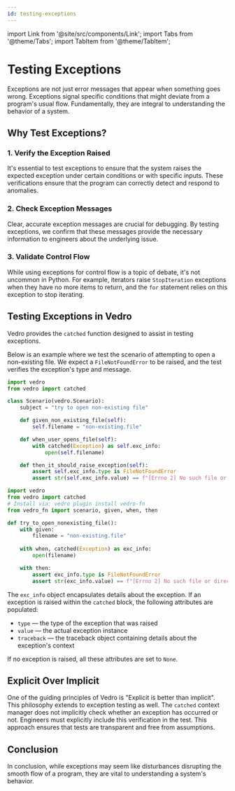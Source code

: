 ```yaml
---
id: testing-exceptions
---
```


import Link from '@site/src/components/Link';
import Tabs from '@theme/Tabs';
import TabItem from '@theme/TabItem';

# Testing Exceptions

Exceptions are not just error messages that appear when something goes wrong. Exceptions signal specific conditions that might deviate from a program's usual flow. Fundamentally, they are integral to understanding the behavior of a system.

## Why Test Exceptions?

### 1. Verify the Exception Raised

It's essential to test exceptions to ensure that the system raises the expected exception under certain conditions or with specific inputs. These verifications ensure that the program can correctly detect and respond to anomalies.

### 2. Check Exception Messages

Clear, accurate exception messages are crucial for debugging. By testing exceptions, we confirm that these messages provide the necessary information to engineers about the underlying issue.

### 3. Validate Control Flow

While using exceptions for control flow is a <Link to="https://stackoverflow.com/questions/729379/why-not-use-exceptions-as-regular-flow-of-control">topic of debate</Link>, it's not uncommon in Python. For example, iterators raise `StopIteration` exceptions when they have no more items to return, and the `for` statement relies on this exception to stop iterating.

## Testing Exceptions in Vedro

Vedro provides the `catched` function designed to assist in testing exceptions.

Below is an example where we test the scenario of attempting to open a non-existing file. We expect a `FileNotFoundError` to be raised, and the test verifies the exception's type and message.

<Tabs groupId="test-style">
  <TabItem value="scenario-based" label="Scenario-based" default>

```python
import vedro
from vedro import catched

class Scenario(vedro.Scenario):
    subject = "try to open non-existing file"

    def given_non_existing_file(self):
        self.filename = "non-existing.file"

    def when_user_opens_file(self):
        with catched(Exception) as self.exc_info:
            open(self.filename)

    def then_it_should_raise_exception(self):
        assert self.exc_info.type is FileNotFoundError
        assert str(self.exc_info.value) == f"[Errno 2] No such file or directory: {self.filename!r}"
```

  </TabItem>
  <TabItem value="function-based" label="Function-based">

```python
import vedro
from vedro import catched
# Install via: vedro plugin install vedro-fn
from vedro_fn import scenario, given, when, then

def try_to_open_nonexisting_file():
    with given:
        filename = "non-existing.file"
    
    with when, catched(Exception) as exc_info:
        open(filename)

    with then:
        assert exc_info.type is FileNotFoundError
        assert str(exc_info.value) == f"[Errno 2] No such file or directory: {filename!r}"
```

  </TabItem>
</Tabs>

The `exc_info` object encapsulates details about the exception. If an exception is raised within the `catched` block, the following attributes are populated:
- `type` — the type of the exception that was raised
- `value` —  the actual exception instance
- `traceback` — the <Link to="https://docs.python.org/3/library/types.html#types.TracebackType">traceback object</Link> containing details about the exception's context

If no exception is raised, all these attributes are set to `None`.

## Explicit Over Implicit

One of the guiding principles of Vedro is <Link to="https://peps.python.org/pep-0020/">"Explicit is better than implicit"</Link>. This philosophy extends to exception testing as well. The `catched` context manager does not implicitly check whether an exception has occurred or not. Engineers must explicitly include this verification in the test. This approach ensures that tests are transparent and free from assumptions.

## Conclusion

In conclusion, while exceptions may seem like disturbances disrupting the smooth flow of a program, they are vital to understanding a system's behavior.
